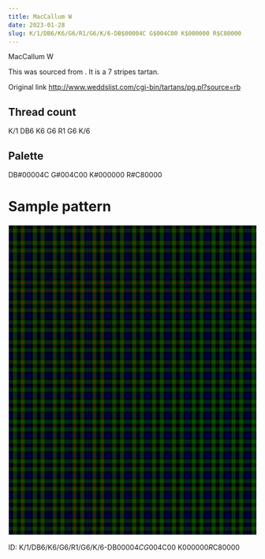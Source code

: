 ```yaml
---
title: MacCallum W
date: 2023-01-28
slug: K/1/DB6/K6/G6/R1/G6/K/6-DB$00004C G$004C00 K$000000 R$C80000
---
```

MacCallum W

This was sourced from <no value>.  It is a 7 stripes tartan.

Original link http://www.weddslist.com/cgi-bin/tartans/pg.pl?source=rb

## Thread count
K/1 DB6 K6 G6 R1 G6 K/6

## Palette
DB#00004C G#004C00 K#000000 R#C80000

# Sample pattern

![Tartan detail](tartan.png "K/1 DB6 K6 G6 R1 G6 K/6 tartan")

ID: K/1/DB6/K6/G6/R1/G6/K/6-DB$00004C G$004C00 K$000000 R$C80000